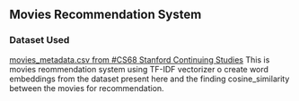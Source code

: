 ## Movies Recommendation System


### Dataset Used

[movies_metadata.csv from #CS68 Stanford Continuing Studies](https://raw.githubusercontent.com/cjflanagan/cs68/master/movies_metadata.csv)
This is movies reommendation system using TF-IDF vectorizer o create word embeddings from the dataset present here and the finding cosine_similarity between the movies for recommendation.

